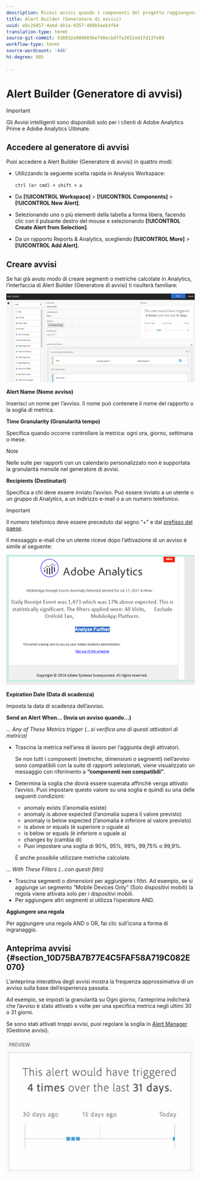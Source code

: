 ```yaml
---
description: Ricevi avvisi quando i componenti del progetto raggiungono determinate soglie.
title: Alert Builder (Generatore di avvisi)
uuid: ebc2d457-4abd-4b1a-9357-489b5aeb3f64
translation-type: tm+mt
source-git-commit: 5d8032a9806836e7d0ecbd7fa3652ed1fd137e89
workflow-type: tm+mt
source-wordcount: '446'
ht-degree: 98%

---
```



# Alert Builder (Generatore di avvisi)

>[!IMPORTANT]
>
>Gli Avvisi intelligenti sono disponibili solo per i clienti di Adobe Analytics Prime e Adobe Analytics Ultimate.

## Accedere al generatore di avvisi

Puoi accedere a Alert Builder (Generatore di avvisi) in quattro modi:

* Utilizzando la seguente scelta rapida in Analysis Workspace:

   `ctrl (or cmd) + shift + a`
* Da **[!UICONTROL Workspace]** > **[!UICONTROL Components]** > **[!UICONTROL New Alert]**.
* Selezionando uno o più elementi della tabella a forma libera, facendo clic con il pulsante destro del mouse e selezionando **[!UICONTROL Create Alert from Selection]**.
* Da un rapporto Reports &amp; Analytics, scegliendo **[!UICONTROL More]** > **[!UICONTROL Add Alert]**.

## Creare avvisi

Se hai già avuto modo di creare segmenti o metriche calcolate in Analytics, l’interfaccia di Alert Builder (Generatore di avvisi) ti risulterà familiare:

![](assets/alert_builder.png)

<!--Meike, I edited this table for validation -->

**Alert Name (Nome avviso)**

Inserisci un nome per l’avviso. Il nome può contenere il nome del rapporto o la soglia di metrica.

**Time Granularity (Granularità tempo)**

Specifica quando occorre controllare la metrica: ogni ora, giorno, settimana o mese.

>[!NOTE]
>
>Nelle suite per rapporti con un calendario personalizzato non è supportata la granularità mensile nel generatore di avvisi.

**Recipients (Destinatari)**

Specifica a chi deve essere inviato l’avviso. Può essere inviato a un utente o un gruppo di Analytics, a un indirizzo e-mail o a un numero telefonico.

>[!IMPORTANT]
>
>Il numero telefonico deve essere preceduto dal segno “+” e dal [prefisso del paese](https://countrycode.org/).

Il messaggio e-mail che un utente riceve dopo l’attivazione di un avviso è simile al seguente:

![](assets/alerts-email.PNG)

**Expiration Date (Data di scadenza)**

Imposta la data di scadenza dell’avviso.

**Send an Alert When... (Invia un avviso quando...)**

*... Any of These Metrics trigger (...si verifica uno di questi attivatori di metrica)*

* Trascina la metrica nell’area di lavoro per l’aggiunta degli attivatori.

   Se non tutti i componenti (metriche, dimensioni o segmenti) nell’avviso sono compatibili con la suite di rapporti selezionati, viene visualizzato un messaggio con riferimento a **“componenti non compatibili”**.
* Determina la soglia che dovrà essere superata affinché venga attivato l’avviso. Puoi impostare questo valore su una soglia e quindi su una delle seguenti condizioni:

   * anomaly exists (l’anomalia esiste)
   * anomaly is above expected (l’anomalia supera il valore previsto)
   * anomaly is below expected (l’anomalia è inferiore al valore previsto)
   * is above or equals (è superiore o uguale a)
   * is below or equals (è inferiore o uguale a)
   * changes by (cambia di)
   * Puoi impostare una soglia di 90%, 95%, 99%, 99,75% o 99,9%.

   È anche possibile utilizzare metriche calcolate.

*... With These Filters (...con questi filtri)*

* Trascina segmenti o dimensioni per aggiungere i filtri. Ad esempio, se si aggiunge un segmento “Mobile Devices Only” (Solo dispositivi mobili) la regola viene attivata solo per i dispositivi mobili.
* Per aggiungere altri segmenti si utilizza l’operatore AND.

**Aggiungere una regola**

Per aggiungere una regola AND o OR, fai clic sull’icona a forma di ingranaggio.

## Anteprima avvisi {#section_10D75BA7B77E4C5FAF58A719C082E070}

L’anteprima interattiva degli avvisi mostra la frequenza approssimativa di un avviso sulla base dell’esperienza passata.

Ad esempio, se imposti la granularità su Ogni giorno, l’anteprima indicherà che l’avviso è stato attivato x volte per una specifica metrica negli ultimi 30 o 31 giorni.

Se sono stati attivati troppi avvisi, puoi regolare la soglia in [Alert Manager](/help/components/c-alerts/alert-manager.md) (Gestione avvisi).

![](assets/alert_preview.png)
